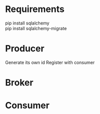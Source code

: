 Requirements
=======
pip install sqlalchemy  
pip install sqlalchemy-migrate

Producer
=======
Generate its own id
Register with consumer

Broker
=======


Consumer
=======

